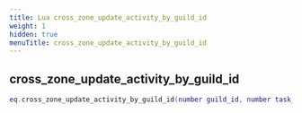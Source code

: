 ```yaml
---
title: Lua cross_zone_update_activity_by_guild_id
weight: 1
hidden: true
menuTitle: cross_zone_update_activity_by_guild_id
---
```

## cross_zone_update_activity_by_guild_id
```lua
eq.cross_zone_update_activity_by_guild_id(number guild_id, number task_id, number activity_id) -- void
```